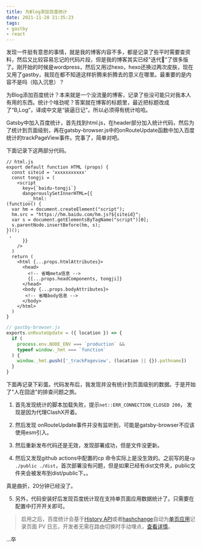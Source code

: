 ```yaml
---
title: 为Blog添加百度统计
date: 2021-11-28 21:35:23
tags:
- gastby
- react
---
```


发现一件挺有意思的事情，就是我的博客内容不多，都是记录了些平时需要查资料，然后又比较容易忘记的代码片段，但是我的博客其实已经"迭代🤔"了很多版了。刚开始的时候是wordpress，然后又用过hexo，hexo还换过两次皮肤，现在又用了gastby，我现在都不知道这样折腾来折腾去的意义在哪里。最重要的是内容不是吗（陷入沉思）？

为Blog添加百度统计？本来就是一个没流量的博客，记录了些没可能只对我本人有用的东西。统计个啥劲呢？答案就在博客的标题里，最近把标题改成了“B,Log”，译成中文是“装逼日记”。所以必须得有统计哈哈。

Gatsby中加入百度统计，首先找到html.js，在header部分加入统计代码，然后为了统计到页面级别，再在gatsby-browser.js中的onRouteUpdate函数中加入百度统计的trackPageView事件。完事了，简单对吧。

下面记录下这两部分代码。

```react
// html.js
export default function HTML (props) {
  const siteid = 'xxxxxxxxxxx'
  const tongji = (
    <script
      key={`baidu-tongji`}
      dangerouslySetInnerHTML={{
        __html: `
(function() {
  var hm = document.createElement("script");
  hm.src = "https://hm.baidu.com/hm.js?${siteid}";
  var s = document.getElementsByTagName("script")[0]; 
  s.parentNode.insertBefore(hm, s);
})();
`,
      }}
    />
  )
  return (
    <html {...props.htmlAttributes}>
      <head>
        <!-- 省略meta信息 -->
        {[...props.headComponents, tongji]}
      </head>
      <body {...props.bodyAttributes}>
       <!-- 省略body信息 -->
      </body>
    </html>
  )
}
```

```js
// gastby-browser.js
exports.onRouteUpdate = ({ location }) => {
  if (
    process.env.NODE_ENV === `production` &&
    typeof window._hmt === `function`
  ) {
    window._hmt.push(['_trackPageview', (location || {}).pathname])
  }
}
```

下面再记录下彩蛋。代码发布后，我发现并没有统计到页面级别的数据。于是开始了"人在囧途"的排查问题之旅。

1. 首先发现统计的脚本加载失败，提示`net::ERR_CONNECTION_CLOSED 200`， 发现是因为代理ClashX开着。

2. 然后发现 onRouteUpdate事件并没有监听到，可能是gatsby-browser不应该使用esm引入。

3. 然后重新发布代码还是无效，发现部署成功，但是文件没更新。

4. 然后又发现github actions中配置的cp 命令实际上是没生效的。之前写的是`cp ./public ./dist`，首次部署没有问题，但是如果已经有dist文件夹，public文件夹会被发布到dist/public下。。

真是曲折，20分钟已经没了。

5. 另外，代码安装好后发现百度统计现在支持单页面应用数据统计了。只需要在配置中打开开关即可。

> 启用之后，百度统计会基于[History API](https://developer.mozilla.org/en-US/docs/Web/API/History_API)或者[hashchange](https://developer.mozilla.org/en-US/docs/Web/API/Window/hashchange_event)自动为[单页应用](https://baike.baidu.com/item/SPA/17536313)记录页面 PV 日志，开发者无需在路由切换时手动埋点，[查看详情](https://tongji.baidu.com/web/help/article?id=324&type=0)。

…卒
